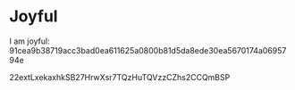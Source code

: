 # Joyful

I am joyful: 91cea9b38719acc3bad0ea611625a0800b81d5da8ede30ea5670174a0695794e


22extLxekaxhkSB27HrwXsr7TQzHuTQVzzCZhs2CCQmBSP